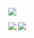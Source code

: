 ![](http://github-profile-summary-cards.vercel.app/api/cards/profile-details?username=RottenFishbone&theme=nord_dark) 

![](http://github-profile-summary-cards.vercel.app/api/cards/most-commit-language?username=RottenFishbone&theme=nord_dark)
![](http://github-profile-summary-cards.vercel.app/api/cards/repos-per-language?username=RottenFishbone&theme=nord_dark)

